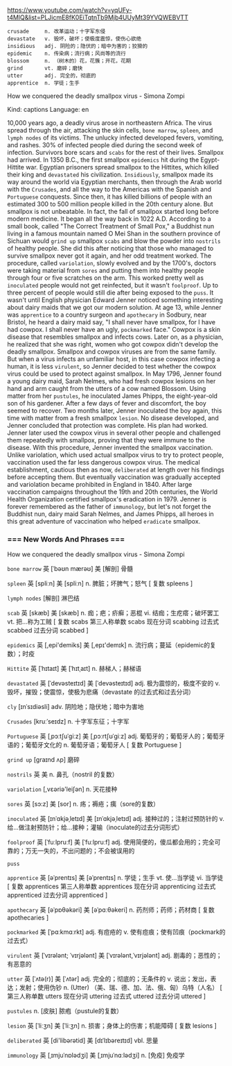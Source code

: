 https://www.youtube.com/watch?v=yqUFy-t4MlQ&list=PLJicmE8fK0EiTqtnTb9Mjb4UUyMt39YVQWEBVTT   

```  
crusade     n. 改革运动；十字军东侵
devastate   v. 毁坏，破坏；使极度震惊，使伤心欲绝
insidious   adj. 阴险的；隐伏的；暗中为害的；狡猾的
epidemic    n. 传染病；流行病；风尚等的流行
blossom     n. （树木的）花，花簇；开花，花期
grind       vt. 磨碎；磨快      
utter       adj. 完全的，彻底的
apprentice  n. 学徒；生手   
```

How we conquered the deadly smallpox virus - Simona Zompi

Kind: captions Language: en 

10,000 years ago, a deadly virus arose in northeastern Africa. The virus spread through the air, attacking the skin cells, `bone marrow`, `spleen`, and `lymph nodes` of its victims. The unlucky infected developed fevers, vomiting, and rashes. 30% of infected people died during the second week of infection. Survivors bore scars and `scabs` for the rest of their lives. Smallpox had arrived. In 1350 B.C., the first smallpox `epidemics` hit during the Egypt-Hittite war. Egyptian prisoners spread smallpox to the Hittites, which killed their king and `devastated` his civilization. `Insidiously`, smallpox made its way around the world via Egyptian merchants, then through the Arab world with the `Crusades`, and all the way to the Americas with the Spanish and `Portuguese` conquests. Since then, it has killed billions of people with an estimated 300 to 500 million people killed in the 20th century alone. But smallpox is not unbeatable. In fact, the fall of smallpox started long before modern medicine. It began all the way back in 1022 A.D. According to a small book, called "The Correct Treatment of Small Pox," a Buddhist nun living in a famous mountain named O Mei Shan in the southern province of Sichuan would `grind up` smallpox `scabs` and blow the powder into `nostrils` of healthy people. She did this after noticing that those who managed to survive smallpox never got it again, and her odd treatment worked. The procedure, called `variolation`, slowly evolved and by the 1700's, doctors were taking material from `sores` and putting them into healthy people through four or five scratches on the arm. This worked pretty well as `inoculated` people would not get reinfected, but it wasn't `foolproof`. Up to three percent of people would still die after being exposed to the `puss`. It wasn't until English physician Edward Jenner noticed something interesting about dairy maids that we got our modern solution. At age 13, while Jenner was `apprentice` to a country surgeon and `apothecary` in Sodbury, near Bristol, he heard a dairy maid say, "I shall never have smallpox, for I have had cowpox. I shall never have an ugly, `pockmarked` face." Cowpox is a skin disease that resembles smallpox and infects cows. Later on, as a physician, he realized that she was right, women who got cowpox didn't develop the deadly smallpox. Smallpox and cowpox viruses are from the same family. But when a virus infects an unfamiliar host, in this case cowpox infecting a human, it is less `virulent`, so Jenner decided to test whether the cowpox virus could be used to protect against smallpox. In May 1796, Jenner found a young dairy maid, Sarah Nelmes, who had fresh cowpox lesions on her hand and arm caught from the utters of a cow named Blossom. Using matter from her `pustules`, he inoculated James Phipps, the eight-year-old son of his gardener. After a few days of fever and discomfort, the boy seemed to recover. Two months later, Jenner inoculated the boy again, this time with matter from a fresh smallpox `lesion`. No disease developed, and Jenner concluded that protection was complete. His plan had worked. Jenner later used the cowpox virus in several other people and challenged them repeatedly with smallpox, proving that they were immune to the disease. With this procedure, Jenner invented the smallpox vaccination. Unlike variolation, which used actual smallpox virus to try to protect people, vaccination used the far less dangerous cowpox virus. The medical establishment, cautious then as now, `deliberated` at length over his findings before accepting them. But eventually vaccination was gradually accepted and variolation became prohibited in England in 1840. After large vaccination campaigns throughout the 19th and 20th centuries, the World Health Organization certified smallpox's eradication in 1979. Jenner is forever remembered as the father of `immunology`, but let's not forget the Buddhist nun, dairy maid Sarah Nelmes,  and James Phipps, all heroes in this great adventure of vaccination who helped `eradicate` smallpox. 


### === New Words And Phrases ===

How we conquered the deadly smallpox virus - Simona Zompi

`bone marrow` 英 [ˈbəʊn mærəʊ] 美 
 [解剖] 骨髓

`spleen` 英 [spliːn] 美 [spliːn] 
 n. 脾脏；坏脾气；怒气 [ 复数 spleens ]

`lymph nodes` 
 [解剖] 淋巴结

`scab` 英 [skæb] 美 [skæb] 
 n. 痂；疤；疥癣；恶棍 vi. 结痂；生疙瘩；破坏罢工 vt. 把…称为工贼 [ 复数 scabs 第三人称单数 scabs 现在分词 scabbing 过去式 scabbed 过去分词 scabbed ]

`epidemics` 英 [,epi'demiks] 美 [,epɪ'demɪk] 
 n. 流行病；蔓延（epidemic的复数）；时疫

`Hittite` 英 [ˈhɪtaɪt] 美 [ˈhɪtˌaɪt] 
 n. 赫梯人；赫梯语

`devastated` 英 [ˈdevəsteɪtɪd] 美 [ˈdevəsteɪtɪd] 
 adj. 极为震惊的，极度不安的 v. 毁坏，摧毁；使震惊，使极为悲痛（devastate 的过去式和过去分词）

`cly` [ɪnˈsɪdiəsli] 
 adv. 阴险地；隐伏地；暗中为害地

`Crusades` [kruːˈseɪdz] 
 n. 十字军东征；十字军

`Portuguese` 英 [ˌpɔːtʃuˈɡiːz] 美 [ˌpɔːrtʃʊˈɡiːz] 
 adj. 葡萄牙的；葡萄牙人的；葡萄牙语的；葡萄牙文化的 n. 葡萄牙语；葡萄牙人 [ 复数 Portuguese ]

`grind up` [ɡraɪnd ʌp] 
 磨碎

`nostrils` 英 美 
 n. 鼻孔（nostril 的复数）

`variolation` [,vεəriə'leiʃən] 
 n. 天花接种

`sores` 英 [sɔ:z] 美 [sor] 
 n. 疡；褥疮；痍（sore的复数）

`inoculated` 英 [ɪnˈɑkjəˌletɪd] 美 [ɪnˈɑkjəˌletɪd] 
 adj. 接种过的；注射过预防针的 v. 给…做注射预防针；给…接种；灌输（inoculate的过去分词形式）

`foolproof` 英 [ˈfuːlpruːf] 美 [ˈfuːlpruːf] 
 adj. 使用简便的，傻瓜都会用的；完全可靠的；万无一失的，不出问题的；不会被误用的

`puss`

`apprentice` 英 [əˈprentɪs] 美 [əˈprentɪs] 
 n. 学徒；生手 vt. 使…当学徒 vi. 当学徒 [ 复数 apprentices 第三人称单数 apprentices 现在分词 apprenticing 过去式 apprenticed 过去分词 apprenticed ]

`apothecary` 英 [əˈpɒθəkəri] 美 [əˈpɑːθəkeri] 
 n. 药剂师；药师；药材商 [ 复数 apothecaries ]

`pockmarked` 美 [ˈpɑːkmɑːrkt] 
 adj. 有痘疮的 v. 使有痘痕；使有凹痕（pockmark的过去式）

`virulent` 英 [ˈvɪrələnt; ˈvɪrjələnt] 美 [ˈvɪrələnt,ˈvɪrjələnt] 
 adj. 剧毒的；恶性的；有恶意的

`utter` 英 [ˈʌtə(r)] 美 [ˈʌtər] 
 adj. 完全的；彻底的；无条件的 v. 说出；发出，表达；发射；使用伪钞 n. (Utter) （美、瑞、德、加、法、俄、匈）乌特（人名） [ 第三人称单数 utters 现在分词 uttering 过去式 uttered 过去分词 uttered ]

`pustules` 
 n. [皮肤] 脓疱（pustule的复数）

`lesion` 英 [ˈliːʒn] 美 [ˈliːʒn] 
 n. 损害；身体上的伤害；机能障碍 [ 复数 lesions ]

`deliberated` 英 [di'libərətid] 美 [dɪˈlɪbəreɪtɪd] 
 vbl. 思量

`immunology` 英 [ˌɪmjuˈnɒlədʒi] 美 [ˌɪmjuˈnɑːlədʒi] 
 n. [免疫] 免疫学